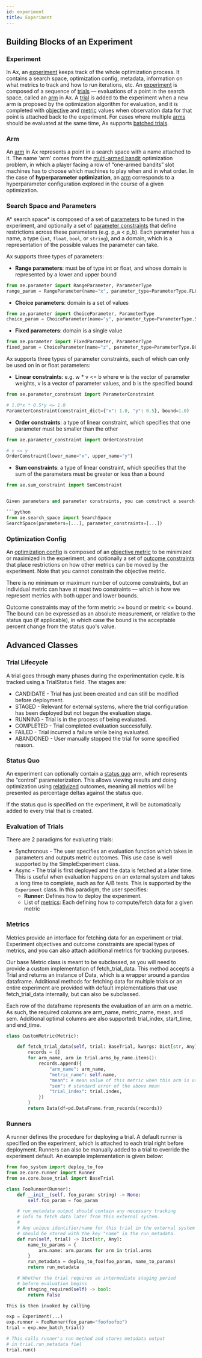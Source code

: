 ```yaml
---
id: experiment
title: Experiment
---
```


## Building Blocks of an Experiment

### Experiment

In Ax, an [experiment](glossary.md) keeps track of the whole optimization process. It contains a search space, optimization config, metadata, information on what metrics to track and how to run iterations, etc. An [experiment](glossary.md) is composed of a sequence of [trials](glossary.md) — evaluations of a point in the search space, called an [arm](glossary.md) in Ax.  A [trial](glossary.md) is added to the experiment when a new arm is proposed by the optimization algorithm for evaluation, and it is completed with [objective](glossary.md) and [metric](glossary.md) values when observation data for that point is attached back to the experiment. For cases where multiple [arms](glossary.md) should be evaluated at the same time, Ax supports [batched trials](glossary.md).

### Arm

An [arm](glossary.md) in Ax represents a point in a search space with a name attached to it. The name 'arm' comes from the [multi-armed bandit](https://en.wikipedia.org/wiki/Multi-armed_bandit) optimization problem, in which a player facing a row of “one-armed bandits” slot machines has to choose which machines to play when and in what order. In the case of **hyperparameter optimization**, an [arm](glossary.md) corresponds to a hyperparameter configuration explored in the course of a given optimization.

### Search Space and Parameters

A* search space* is composed of a set of [parameters](glossary.md) to be tuned in the experiment, and optionally a set of [parameter constraints](glossary.md) that define restrictions across these parameters (e.g. p_a < p_b). Each parameter has a name, a type (```int```, ```float```, ```bool```, or ```string```), and a domain, which is a representation of the possible values the parameter can take.

Ax supports three types of parameters:

* **Range parameters**: must be of type int or float, and whose domain is represented by a lower and upper bound

```python
from ae.parameter import RangeParameter, ParameterType
range_param = RangeParameter(name="x", parameter_type=ParameterType.FLOAT, lower=0.0, upper=1.0)
```

* **Choice parameters**: domain is a set of values

```python
from ae.parameter import ChoiceParameter, ParameterType
choice_param = ChoiceParameter(name="y", parameter_type=ParameterType.STRING, value=["foo", "bar"](glossary.md))
```

* **Fixed parameters**: domain is a single value

```python
from ae.parameter import FixedParameter, ParameterType
fixed_param = ChoiceParameter(name="z", parameter_type=ParameterType.BOOL, value=True)
```

Ax supports three types of parameter constraints, each of which can only be used on in or float parameters:

* **Linear constraints**: e.g. w * v <= b where w is the vector of parameter weights, v is a vector of parameter values, and b is the specified bound

```python
from ae.parameter_constraint import ParameterConstraint

# 1.0*x * 0.5*y <= 1.0
ParameterConstraint(constraint_dict={"x": 1.0, "y": 0.5}, bound=1.0)
```

* **Order constraints**: a type of linear constraint, which specifies that one parameter must be smaller than the other

```python
from ae.parameter_constraint import OrderConstraint

# x <= y
OrderConstraint(lower_name="x", upper_name="y")
```

* **Sum constraints**: a type of linear constraint, which specifies that the sum of the parameters must be greater or less than a bound

```python
from ae.sum_constraint import SumConstraint


Given parameters and parameter constraints, you can construct a search space:

```python
from ae.search_space import SearchSpace
SearchSpace(parameters=[...], parameter_constraints=[...])
```

### Optimization Config

An [optimization config](glossary.md) is composed of an [objective metric](glossary.md) to be minimized or maximized in the experiment, and optionally a set of [outcome constraints](glossary.md) that place restrictions on how other metrics can be moved by the experiment. Note that you cannot constrain the objective metric.

There is no minimum or maximum number of outcome constraints, but an individual metric can have at most two constraints — which is how we represent metrics with both upper and lower bounds.

Outcome constraints may of the form metric >= bound or metric <= bound. The bound can be expressed as an absolute measurement, or relative to the status quo (if applicable), in which case the bound is the acceptable percent change from the status quo's value.

## Advanced Classes

### Trial Lifecycle

A trial goes through many phases during the experimentation cycle. It is tracked using a TrialStatus field. The stages are:

* CANDIDATE - Trial has just been created and can still be modified before deployment.
* STAGED - Relevant for external systems, where the trial configuration has been deployed but not begun the evaluation stage.
* RUNNING - Trial is in the process of being evaluated.
* COMPLETED - Trial completed evaluation successfully.
* FAILED - Trial incurred a failure while being evaluated.
* ABANDONED - User manually stopped the trial for some specified reason.

### Status Quo

An experiment can optionally contain a [status quo](glossary.md) arm, which represents the “control” parameterization. This allows viewing results and doing optimization using [relativized](glossary.md) outcomes, meaning all metrics will be presented as percentage deltas against the status quo.

If the status quo is specified on the experiment, it will be automatically added to every trial that is created.

### Evaluation of Trials

There are 2 paradigms for evaluating trials:

* Synchronous - The user specifies an evaluation function which takes in parameters and outputs metric outcomes. This use case is well supported by the SimpleExperiment class.
* Async - The trial is first deployed and the data is fetched at a later time. This is useful when evaluation happens on an external system and takes a long time to complete, such as for A/B tests. This is supported by the ```Experiment``` class. In this paradigm, the user specifies:
    * **Runner**: Defines how to deploy the experiment.
    * List of [metrics](glossary.md): Each defining how to compute/fetch data for a given metric

### Metrics

Metrics provide an interface for fetching data for an experiment or trial. Experiment objectives and outcome constraints are special types of metrics, and you can also attach additional metrics for tracking purposes.

Our base Metric class is meant to be subclassed, as you will need to provide a custom implementation of fetch_trial_data. This method accepts a Trial and returns an instance of Data, which is a wrapper around a pandas dataframe. Additional methods for fetching data for multiple trials or an entire experiment are provided with default implementations that use fetch_trial_data internally, but can also be subclassed.

Each row of the dataframe represents the evaluation of an arm on a metric. As such, the required columns are  arm_name, metric_name, mean, and sem. Additional optimal columns are also supported: trial_index, start_time, and end_time.

```python
class CustomMetric(Metric):

    def fetch_trial_data(self, trial: BaseTrial, kwargs: Dict[str, Any]) → Data:    
        records = []
        for arm_name, arm in trial.arms_by_name.items():
            records.append({
                "arm_name": arm_name,
                "metric_name": self.name,
                "mean": # mean value of this metric when this arm is used
                "sem": # standard error of the above mean
                "trial_index": trial.index,
            })
        )
        return Data(df=pd.DataFrame.from_records(records))
```


### Runners

A runner defines the procedure for deploying a trial. A default runner is specified on the experiment, which is attached to each trial right before deployment. Runners can also be manually added to a trial to override the experiment default. An example implementation is given below:

```python
from foo_system import deploy_to_foo
from ae.core.runner import Runner
from ae.core.base_trial import BaseTrial

class FooRunner(Runner):
    def __init__(self, foo_param: string) -> None:
        self.foo_param = foo_param

    # run_metadata output should contain any necessary tracking
    # info to fetch data later from this external system.
    #
    # Any unique identifier/name for this trial in the external system
    # should be stored with the key "name" in the run_metadata.
    def run(self, trial) -> Dict[str, Any]:
        name_to_params = {
            arm.name: arm.params for arm in trial.arms
        }
        run_metadata = deploy_to_foo(foo_param, name_to_params)
        return run_metadata

    # Whether the trial requires an intermediate staging period
    # before evaluation begins
    def staging_required(self) -> bool:
        return False

This is then invoked by calling

exp = Experiment(...)
exp.runner = FooRunner(foo_param="foofoofoo")
trial = exp.new_batch_trial()

# This calls runner's run method and stores metadata output
# in trial.run_metadata fiel
trial.run()
```
